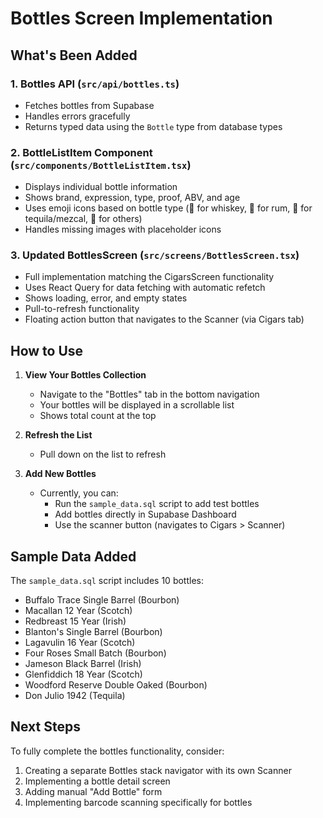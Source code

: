 # Bottles Screen Implementation

## What's Been Added

### 1. Bottles API (`src/api/bottles.ts`)
- Fetches bottles from Supabase
- Handles errors gracefully
- Returns typed data using the `Bottle` type from database types

### 2. BottleListItem Component (`src/components/BottleListItem.tsx`)
- Displays individual bottle information
- Shows brand, expression, type, proof, ABV, and age
- Uses emoji icons based on bottle type (🥃 for whiskey, 🍹 for rum, 🌵 for tequila/mezcal, 🍾 for others)
- Handles missing images with placeholder icons

### 3. Updated BottlesScreen (`src/screens/BottlesScreen.tsx`)
- Full implementation matching the CigarsScreen functionality
- Uses React Query for data fetching with automatic refetch
- Shows loading, error, and empty states
- Pull-to-refresh functionality
- Floating action button that navigates to the Scanner (via Cigars tab)

## How to Use

1. **View Your Bottles Collection**
   - Navigate to the "Bottles" tab in the bottom navigation
   - Your bottles will be displayed in a scrollable list
   - Shows total count at the top

2. **Refresh the List**
   - Pull down on the list to refresh

3. **Add New Bottles**
   - Currently, you can:
     - Run the `sample_data.sql` script to add test bottles
     - Add bottles directly in Supabase Dashboard
     - Use the scanner button (navigates to Cigars > Scanner)

## Sample Data Added
The `sample_data.sql` script includes 10 bottles:
- Buffalo Trace Single Barrel (Bourbon)
- Macallan 12 Year (Scotch)
- Redbreast 15 Year (Irish)
- Blanton's Single Barrel (Bourbon)
- Lagavulin 16 Year (Scotch)
- Four Roses Small Batch (Bourbon)
- Jameson Black Barrel (Irish)
- Glenfiddich 18 Year (Scotch)
- Woodford Reserve Double Oaked (Bourbon)
- Don Julio 1942 (Tequila)

## Next Steps
To fully complete the bottles functionality, consider:
1. Creating a separate Bottles stack navigator with its own Scanner
2. Implementing a bottle detail screen
3. Adding manual "Add Bottle" form
4. Implementing barcode scanning specifically for bottles